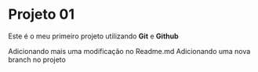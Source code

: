# Projeto 01

Este é o meu primeiro projeto utilizando **Git** e **Github**

Adicionando mais uma modificação no Readme.md
Adicionando uma nova branch no projeto